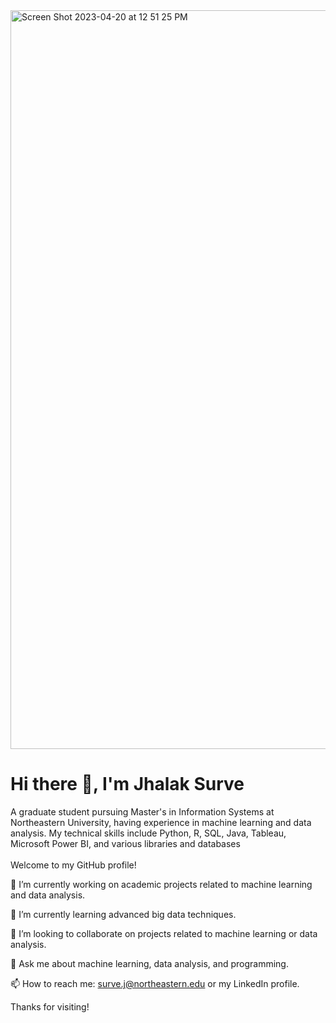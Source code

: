 <img width="1182" alt="Screen Shot 2023-04-20 at 12 51 25 PM" src="https://user-images.githubusercontent.com/114832299/233435127-9e657347-afda-410e-9cc5-4cf3af72cacf.png">

<h1 {text-align: center;}> Hi there 👋, I'm Jhalak Surve </h1>

<p>
A graduate student pursuing Master's in Information Systems at Northeastern University, having experience in machine learning and data analysis. My technical skills include Python, R, SQL, Java, Tableau, Microsoft Power BI, and various libraries and databases<br> <br>
Welcome to my GitHub profile!


🔭 I’m currently working on academic projects related to machine learning and data analysis.

🌱 I’m currently learning advanced big data techniques.

👯 I’m looking to collaborate on projects related to machine learning or data analysis.

💬 Ask me about machine learning, data analysis, and programming.

📫 How to reach me: surve.j@northeastern.edu or my LinkedIn profile.

Thanks for visiting!
  
</p>

<!--
**jhalak1509/jhalak1509** is a ✨ _special_ ✨ repository because its `README.md` (this file) appears on your GitHub profile.

Here are some ideas to get you started:

- 🔭 I’m currently working on ...
- 🌱 I’m currently learning ...
- 👯 I’m looking to collaborate on ...
- 🤔 I’m looking for help with ...
- 💬 Ask me about ...
- 📫 How to reach me: ...
- 😄 Pronouns: ...
- ⚡ Fun fact: ...
-->
